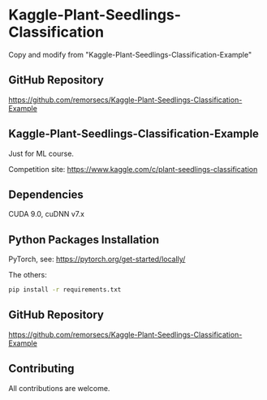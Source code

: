 # Kaggle-Plant-Seedlings-Classification

Copy and modify from "Kaggle-Plant-Seedlings-Classification-Example"

## GitHub Repository

https://github.com/remorsecs/Kaggle-Plant-Seedlings-Classification-Example


## Kaggle-Plant-Seedlings-Classification-Example

Just for ML course.

Competition site: https://www.kaggle.com/c/plant-seedlings-classification

## Dependencies

CUDA 9.0, cuDNN v7.x

## Python Packages Installation

PyTorch, see: https://pytorch.org/get-started/locally/

The others:

```bash
pip install -r requirements.txt
```
## GitHub Repository

https://github.com/remorsecs/Kaggle-Plant-Seedlings-Classification-Example

## Contributing

All contributions are welcome.
